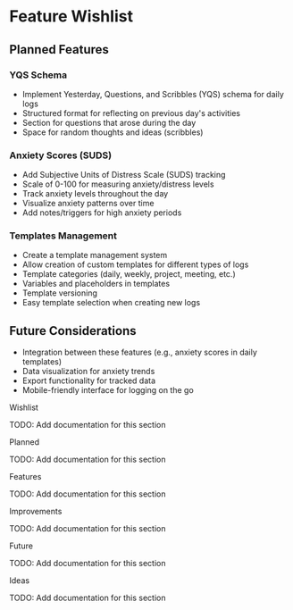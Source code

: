 # Feature Wishlist

## Planned Features

### YQS Schema
- Implement Yesterday, Questions, and Scribbles (YQS) schema for daily logs
- Structured format for reflecting on previous day's activities
- Section for questions that arose during the day
- Space for random thoughts and ideas (scribbles)

### Anxiety Scores (SUDS)
- Add Subjective Units of Distress Scale (SUDS) tracking
- Scale of 0-100 for measuring anxiety/distress levels
- Track anxiety levels throughout the day
- Visualize anxiety patterns over time
- Add notes/triggers for high anxiety periods

### Templates Management
- Create a template management system
- Allow creation of custom templates for different types of logs
- Template categories (daily, weekly, project, meeting, etc.)
- Variables and placeholders in templates
- Template versioning
- Easy template selection when creating new logs

## Future Considerations
- Integration between these features (e.g., anxiety scores in daily templates)
- Data visualization for anxiety trends
- Export functionality for tracked data
- Mobile-friendly interface for logging on the go

Wishlist

TODO: Add documentation for this section

Planned

TODO: Add documentation for this section

Features

TODO: Add documentation for this section

Improvements

TODO: Add documentation for this section

Future

TODO: Add documentation for this section

Ideas

TODO: Add documentation for this section
